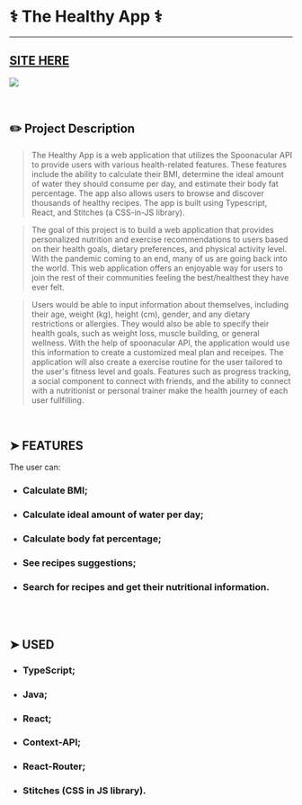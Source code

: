 # ⚕️ The Healthy App ⚕️ 
---

## [SITE HERE](https://isabdch.github.io/health-app/#/)

![](https://github.com/MsDerp/CalCommit-Hackathon/blob/ca3ab3e9a9e8a2d235cc6ebdc146d38b25721e0f/Hackathon-main/ezgif.com-gif-maker.gif)
 
 

<br />

## ✏️ Project Description

> The Healthy App is a web application that utilizes the Spoonacular API to provide users with various health-related features. These features include the ability to calculate their BMI, determine the ideal amount of water they should consume per day, and estimate their body fat percentage. The app also allows users to browse and discover thousands of healthy recipes. The app is built using Typescript, React, and Stitches (a CSS-in-JS library).


> The goal of this project is to build a web application that provides personalized nutrition and exercise recommendations to users based on their health goals, dietary preferences, and physical activity level. With the pandemic coming to an end, many of us are going back into the world. This web application offers an enjoyable way for users to join the rest of their communities feeling the best/healthest they have ever felt.

> Users would be able to input information about themselves, including their age, weight (kg), height (cm), gender, and any dietary restrictions or allergies. They would also be able to specify their health goals, such as weight loss, muscle building, or general wellness. With the help of spoonacular API, the application would use this information to create a customized meal plan and receipes. The application will also create a exercise routine for the user tailored to the user's fitness level and goals. Features such as progress tracking, a social component to connect with friends, and the ability to connect with a nutritionist or personal trainer make the health journey of each user fullfilling. 



<br />


## ➤ FEATURES

The user can:

- ### Calculate BMI;
- ### Calculate ideal amount of water per day;
- ### Calculate body fat percentage;
- ### See recipes suggestions;
- ### Search for recipes and get their nutritional information.

<br />

<br />

## ➤ USED

- ### TypeScript;

- ### Java;

- ### React;

- ### Context-API;

- ### React-Router;

- ### Stitches (CSS in JS library).

